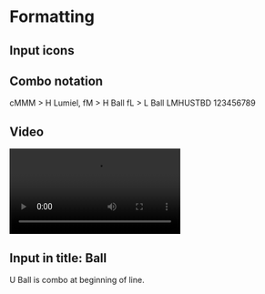 # Formatting

## Input icons

<embed light><embed medium><embed heavy><embed unique>
<embed skill><embed throw><embed block><embed dash>
<embed d7><embed d8><embed d9>
<embed d4><embed d5><embed d6>
<embed d1><embed d2><embed d3>
<embed d236><embed d214>

## Combo notation

<combo>cMMM > H Lumiel, fM > H Ball</combo>
<combo>fL > L Ball</combo>
<combo>LMHUSTBD</combo>
<combo>123456789</combo>

## Video

<video src="/assets/videos/oki-5U-safe-jump.mp4"></video>

## Input in title: <embed unique/> Ball

<p><combo>U Ball</combo> is combo at beginning of line.</p>
